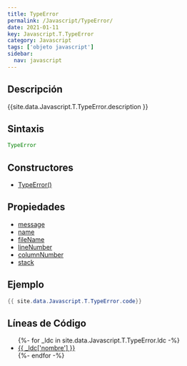 ```yaml
---
title: TypeError
permalink: /Javascript/TypeError/
date: 2021-01-11
key: Javascript.T.TypeError
category: Javascript
tags: ['objeto javascript']
sidebar: 
  nav: javascript
---
```


## Descripción
{{site.data.Javascript.T.TypeError.description }}

## Sintaxis
~~~javascript
TypeError
~~~

## Constructores
* [TypeError()](/Javascript/TypeError/TypeError/)

## Propiedades
* [message](/Javascript/TypeError/message)
* [name](/Javascript/TypeError/name)
* [fileName](/Javascript/TypeError/fileName)
* [lineNumber](/Javascript/TypeError/lineNumber)
* [columnNumber](/Javascript/TypeError/columnNumber)
* [stack](/Javascript/TypeError/stack)

## Ejemplo
~~~java
{{ site.data.Javascript.T.TypeError.code}}
~~~

## Líneas de Código
<ul>
{%- for _ldc in site.data.Javascript.T.TypeError.ldc -%}
   <li>
       <a href="{{_ldc['url'] }}">{{ _ldc['nombre'] }}</a>
   </li>
{%- endfor -%}
</ul>
